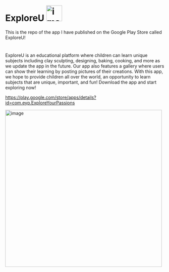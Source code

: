 # ExploreU <img width="50" alt="image" src="https://github.com/aru-g2004/ExploreU/assets/79277193/065e6560-9528-4ad2-9a32-15c68907e885">


This is the repo of the app I have published on the Google Play Store called ExploreU!
#
ExploreU is an educational platform where children can learn unique subjects including clay sculpting, designing, baking, cooking, and more as we update the app in the future. Our app also features a gallery where users can show their learning by posting pictures of their creations. With this app, we hope to provide children all over the world, an opportunity to learn subjects that are unique, important, and fun! Download the app and start exploring now!

https://play.google.com/store/apps/details?id=com.eyp.ExploreYourPassions


<img width="496" alt="image" src="https://github.com/aru-g2004/ExploreU/assets/79277193/475be16e-db26-4706-a881-94c0fc933f69">
